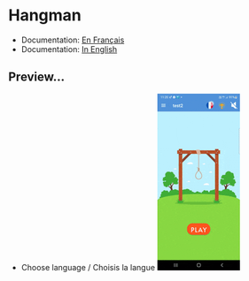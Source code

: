 # Hangman
- Documentation:
[En Français](https://miguelpinto.dx.am/docs/hangman-doc-fr.pdf)
- Documentation:
[In English](https://miguelpinto.dx.am/docs/hangman-doc-en.pdf)
## Preview...
- Choose language / Choisis la langue
 ![Interface](helpImgs/choose_language.gif)
